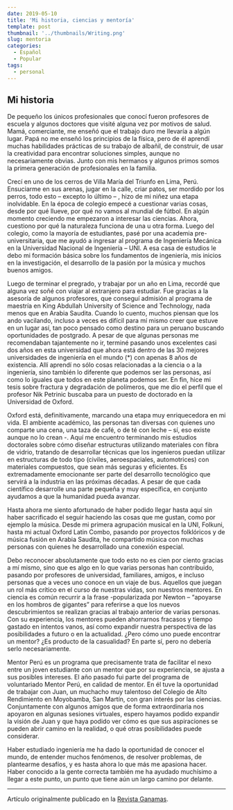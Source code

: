 ```yaml
---
date: 2019-05-10
title: 'Mi historia, ciencias y mentoría'
template: post
thumbnail: '../thumbnails/Writing.png'
slug: mentoria
categories:
  - Español
  - Popular
tags:
  - personal
---
```



## Mi historia

De pequeño los únicos profesionales que conocí fueron profesores de escuela y algunos doctores que visité alguna vez por motivos de salud. Mamá, comerciante, me enseñó que el trabajo duro me llevaría a algún lugar. Papá no me enseñó los principios de la física, pero de él aprendí muchas habilidades prácticas de su trabajo de albañil, de construir, de usar la creatividad para encontrar soluciones simples, aunque no necesariamente obvias. Junto con mis hermanos y algunos primos somos la primera generación de profesionales en la familia.

Crecí en uno de los cerros de Villa María del Triunfo en Lima, Perú. Ensuciarme en sus arenas, jugar en la calle, criar patos, ser mordido por los perros, todo esto – excepto lo último – , hizo de mi niñez una etapa inolvidable. En la época de colegio empecé a cuestionar varias cosas, desde por qué llueve, por qué no vamos al mundial de fútbol. En algún momento creciendo me empezaron a interesar las ciencias. Ahora, cuestiono por qué la naturaleza funciona de una u otra forma. Luego del colegio, como la mayoría de estudiantes, pasé por una academia pre-universitaria, que me ayudó a ingresar al programa de Ingeniería Mecánica en la Universidad Nacional de Ingeniería – UNI. A esa casa de estudios le debo mi formación básica sobre los fundamentos de ingeniería, mis inicios en la investigación, el desarrollo de la pasión por la música y muchos buenos amigos.

Luego de terminar el pregrado, y trabajar por un año en Lima, recordé que alguna vez soñé con viajar al extranjero para estudiar. Fue gracias a la asesoría de algunos profesores, que conseguí admisión al programa de maestría en King Abdullah University of Science and Technology, nada menos que en Arabia Saudita. Cuando lo cuento, muchos piensan que los ando vacilando, incluso a veces es difícil para mí mismo creer que estuve en un lugar así, tan poco pensado como destino para un peruano buscando oportunidades de postgrado. A pesar de que algunas personas me recomendaban tajantemente no ir, terminé pasando unos excelentes casi dos años en esta universidad que ahora está dentro de las 30 mejores universidades de ingeniería en el mundo (*) con apenas 8 años de existencia. Allí aprendí no sólo cosas relacionadas a la ciencia o a la ingeniería, sino también lo diferente que podemos ser las personas, así como lo iguales que todos en este planeta podemos ser. En fin, hice mi tesis sobre fractura y degradación de polímeros, que me dio el perfil que el profesor Nik Petrinic buscaba para un puesto de doctorado en la Universidad de Oxford.

Oxford está, definitivamente, marcando una etapa muy enriquecedora en mi vida. El ambiente académico, las personas tan diversas con quienes uno comparte una cena, una taza de café, o de té con leche – sí, eso existe aunque no lo crean -. Aquí me encuentro terminando mis estudios doctorales sobre cómo diseñar estructuras utilizando materiales con fibra de vidrio, tratando de desarrollar técnicas que los ingenieros puedan utilizar en estructuras de todo tipo (civiles, aeroespaciales, automotrices) con materiales compuestos, que sean más seguras y eficientes. Es extremadamente emocionante ser parte del desarrollo tecnológico que servirá a la industria en las próximas décadas. A pesar de que cada científico desarrolle una parte pequeña y muy específica, en conjunto ayudamos a que la humanidad pueda avanzar.

Hasta ahora me siento afortunado de haber podido llegar hasta aquí sin haber sacrificado el seguir haciendo las cosas que me gustan, como por ejemplo la música. Desde mi primera agrupación musical en la UNI, Folkuni, hasta mi actual Oxford Latin Combo, pasando por proyectos folklóricos y de música fusión en Arabia Saudita, he compartido música con muchas personas con quienes he desarrollado una conexión especial.

Debo reconocer absolutamente que todo esto no es cien por ciento gracias a mí mismo, sino que es algo en lo que varias personas han contribuido, pasando por profesores de universidad, familiares, amigos, e incluso personas que a veces uno conoce en un viaje de bus. Aquellos que juegan un rol más crítico en el curso de nuestras vidas, son nuestros mentores. En ciencia es común recurrir a la frase -popularizada por Newton – “apoyarse en los hombros de gigantes” para referirse a que los nuevos descubrimientos se realizan gracias al trabajo anterior de varias personas. Con su experiencia, los mentores pueden ahorrarnos fracasos y tiempo gastado en intentos vanos, así como expandir nuestra perspectiva de las posibilidades a futuro o en la actualidad. ¿Pero cómo uno puede encontrar un mentor? ¿Es producto de la casualidad? En parte sí, pero no debería serlo necesariamente.

Mentor Perú es un programa que precisamente trata de facilitar el nexo entre un joven estudiante con un mentor que por su experiencia, se ajusta a sus posibles intereses. El año pasado fui parte del programa de voluntariado Mentor Perú, en calidad de mentor. En él tuve la oportunidad de trabajar con Juan, un muchacho muy talentoso del Colegio de Alto Rendimiento en Moyobamba, San Martín, con gran interés por las ciencias. Conjuntamente con algunos amigos que de forma extraordinaria nos apoyaron en algunas sesiones virtuales, espero hayamos podido expandir la visión de Juan y que haya podido ver cómo es que sus aspiraciones se pueden abrir camino en la realidad, o qué otras posibilidades puede considerar.

Haber estudiado ingeniería me ha dado la oportunidad de conocer el mundo, de entender muchos fenómenos, de resolver problemas, de plantearme desafíos, y es hasta ahora lo que más me apasiona hacer. Haber conocido a la gente correcta también me ha ayudado muchísimo a llegar a este punto, un punto que tiene aún un largo camino por delante.
___

Artículo originalmente publicado en la [Revista Ganamas](https://revistaganamas.com.pe/colum-mentoria/mi-historia-ciencias-y-mentoria/).
